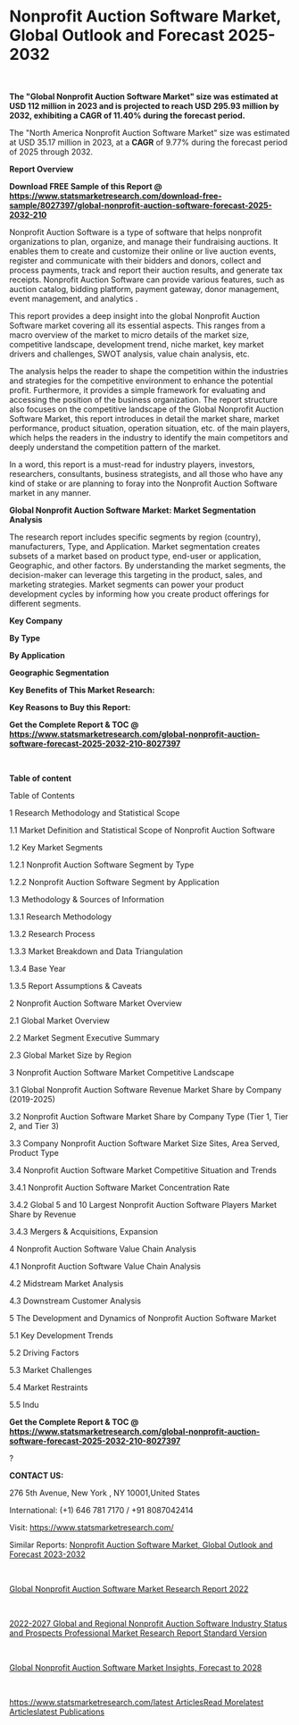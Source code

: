 <h1>Nonprofit Auction Software Market, Global Outlook and Forecast 2025-2032</h1><br/><p><strong>The "Global Nonprofit Auction Software Market" size was estimated at USD 112 million in 2023 and is projected to reach USD 295.93 million by 2032, exhibiting a <strong>CAGR</strong> of 11.40% during the forecast period.</strong></p>
 
 
 
 <p>The "North America Nonprofit Auction Software Market" size was estimated at USD 35.17 million in 2023, at a <strong>CAGR</strong> of 9.77% during the forecast period of 2025 through 2032.</p>
 
 
 
 <p><strong>Report Overview</strong></p>
 
 
 
 <p><strong>Download FREE Sample of this Report @ <a href="https://www.statsmarketresearch.com/download-free-sample/8027397/global-nonprofit-auction-software-forecast-2025-2032-210">https://www.statsmarketresearch.com/download-free-sample/8027397/global-nonprofit-auction-software-forecast-2025-2032-210</a></strong></p>
 
 
 
 <p>Nonprofit Auction Software is a type of software that helps nonprofit organizations to plan, organize, and manage their fundraising auctions. It enables them to create and customize their online or live auction events, register and communicate with their bidders and donors, collect and process payments, track and report their auction results, and generate tax receipts. Nonprofit Auction Software can provide various features, such as auction catalog, bidding platform, payment gateway, donor management, event management, and analytics .</p>
 
 
 
 <p>This report provides a deep insight into the global Nonprofit Auction Software market covering all its essential aspects. This ranges from a macro overview of the market to micro details of the market size, competitive landscape, development trend, niche market, key market drivers and challenges, SWOT analysis, value chain analysis, etc.</p>
 
 
 
 <p>The analysis helps the reader to shape the competition within the industries and strategies for the competitive environment to enhance the potential profit. Furthermore, it provides a simple framework for evaluating and accessing the position of the business organization. The report structure also focuses on the competitive landscape of the Global Nonprofit Auction Software Market, this report introduces in detail the market share, market performance, product situation, operation situation, etc. of the main players, which helps the readers in the industry to identify the main competitors and deeply understand the competition pattern of the market.</p>
 
 
 
 <p>In a word, this report is a must-read for industry players, investors, researchers, consultants, business strategists, and all those who have any kind of stake or are planning to foray into the Nonprofit Auction Software market in any manner.</p>
 
 
 
 <p><strong>Global Nonprofit Auction Software Market: Market Segmentation Analysis</strong></p>
 
 
 
 <p>The research report includes specific segments by region (country), manufacturers, Type, and Application. Market segmentation creates subsets of a market based on product type, end-user or application, Geographic, and other factors. By understanding the market segments, the decision-maker can leverage this targeting in the product, sales, and marketing strategies. Market segments can power your product development cycles by informing how you create product offerings for different segments.</p>
 
 
 
 <p><strong>Key Company</strong></p>
 
 
 
 <p><strong>By Type</strong></p>
 
 
 
 <p><strong><strong>By Application</strong></strong></p>
 
 
 
 <p><strong>Geographic Segmentation</strong></p>
 
 
 
 <p><strong>Key Benefits of This Market Research:</strong></p>
 
 
 
 <p><strong>Key <strong>Reasons to Buy</strong> this Report:</strong></p>
 
 
 
 <div><b>Get the Complete Report & TOC @ <a href="https://www.statsmarketresearch.com/global-nonprofit-auction-software-forecast-2025-2032-210-8027397">https://www.statsmarketresearch.com/global-nonprofit-auction-software-forecast-2025-2032-210-8027397</a></b></div>
 
 
 
 <p><br />
 
 <b>Table of content</b></p>
 
 
 
 <p>Table of Contents<br />
 
 1 Research Methodology and Statistical Scope<br />
 
 1.1 Market Definition and Statistical Scope of Nonprofit Auction Software<br />
 
 1.2 Key Market Segments<br />
 
 1.2.1 Nonprofit Auction Software Segment by Type<br />
 
 1.2.2 Nonprofit Auction Software Segment by Application<br />
 
 1.3 Methodology & Sources of Information<br />
 
 1.3.1 Research Methodology<br />
 
 1.3.2 Research Process<br />
 
 1.3.3 Market Breakdown and Data Triangulation<br />
 
 1.3.4 Base Year<br />
 
 1.3.5 Report Assumptions & Caveats<br />
 
 2 Nonprofit Auction Software Market Overview<br />
 
 2.1 Global Market Overview<br />
 
 2.2 Market Segment Executive Summary<br />
 
 2.3 Global Market Size by Region<br />
 
 3 Nonprofit Auction Software Market Competitive Landscape<br />
 
 3.1 Global Nonprofit Auction Software Revenue Market Share by Company (2019-2025)<br />
 
 3.2 Nonprofit Auction Software Market Share by Company Type (Tier 1, Tier 2, and Tier 3)<br />
 
 3.3 Company Nonprofit Auction Software Market Size Sites, Area Served, Product Type<br />
 
 3.4 Nonprofit Auction Software Market Competitive Situation and Trends<br />
 
 3.4.1 Nonprofit Auction Software Market Concentration Rate<br />
 
 3.4.2 Global 5 and 10 Largest Nonprofit Auction Software Players Market Share by Revenue<br />
 
 3.4.3 Mergers & Acquisitions, Expansion<br />
 
 4 Nonprofit Auction Software Value Chain Analysis<br />
 
 4.1 Nonprofit Auction Software Value Chain Analysis<br />
 
 4.2 Midstream Market Analysis<br />
 
 4.3 Downstream Customer Analysis<br />
 
 5 The Development and Dynamics of Nonprofit Auction Software Market<br />
 
 5.1 Key Development Trends<br />
 
 5.2 Driving Factors<br />
 
 5.3 Market Challenges<br />
 
 5.4 Market Restraints<br />
 
 5.5 Indu</p>
 
 
 
 <div><b>Get the Complete Report & TOC @ <a href="https://www.statsmarketresearch.com/global-nonprofit-auction-software-forecast-2025-2032-210-8027397">https://www.statsmarketresearch.com/global-nonprofit-auction-software-forecast-2025-2032-210-8027397</a></b></div>
 
 
 
 <p>? </p>
 
 
 
 <p><b>CONTACT US:</b><br />
 
 276 5th Avenue, New York , NY 10001,United States<br />
 
 International: (+1) 646 781 7170 / +91 8087042414<br />
 
 Visit: <a href="https://www.statsmarketresearch.com/">https://www.statsmarketresearch.com/</a><br />
 
 Similar Reports: <a href="https://www.statsmarketresearch.com/global-nonprofit-auction-software-forecast-2025-2032-210-8027397">Nonprofit Auction Software Market, Global Outlook and Forecast 2023-2032</a><br />
 
 <br />
 
 <a href="https://www.statsmarketresearch.com/global-nonprofit-auction-software-forecast-2025-2032-210-8027397">Global Nonprofit Auction Software Market Research Report 2022</a><br />
 
 <br />
 
 <a href="https://www.statsmarketresearch.com/global-nonprofit-auction-software-forecast-2025-2032-210-8027397">2022-2027 Global and Regional Nonprofit Auction Software Industry Status and Prospects Professional Market Research Report Standard Version</a><br />
 
 <br />
 
 <a href="https://www.statsmarketresearch.com/global-nonprofit-auction-software-forecast-2025-2032-210-8027397">Global Nonprofit Auction Software Market Insights, Forecast to 2028</a><br />
 
 <br />
 
 <a href="https://gyeongbokgung.com">https://www.statsmarketresearch.com/</a><a href="https://hallyeomaritime.com">latest Articles</a><a href="https://jingwansa.com">Read More</a><a href="https://nguoiviet.jp/">latest Articles</a><a href="https://www.intelmarketresearch.com/">latest Publications</a></p>